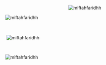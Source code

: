 <p align="center"> <img src="https://komarev.com/ghpvc/?username=miftahfaridhh&label=Profile%20views&color=0e75b6&style=flat" alt="miftahfaridhh" /> </p>

<p><img align="center" src="https://github-readme-stats.vercel.app/api/top-langs?username=miftahfaridhh&show_icons=true&theme=dark&locale=en&layout=compact" alt="miftahfaridhh" /></p>

<br>

<p>&nbsp;<img align="center" src="https://github-readme-stats.vercel.app/api?username=miftahfaridhh&show_icons=true&theme=dark&locale=en" alt="miftahfaridhh" /></p>

<br>

<p><img align="center" src="https://github-readme-streak-stats.herokuapp.com/?user=miftahfaridhh&theme=dark" alt="miftahfaridhh" /></p>
